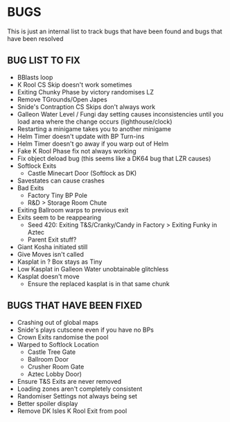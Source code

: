 # BUGS
This is just an internal list to track bugs that have been found and bugs that have been
resolved


## BUG LIST TO FIX
- BBlasts loop
- K Rool CS Skip doesn't work sometimes
- Exiting Chunky Phase by victory randomises LZ
- Remove TGrounds/Open Japes
- Snide's Contraption CS Skips don't always work
- Galleon Water Level / Fungi day setting causes inconsistencies until you load area where the change occurs (lighthouse/clock)
- Restarting a minigame takes you to another minigame
- Helm Timer doesn't update with BP Turn-ins
- Helm Timer doesn't go away if you warp out of Helm
- Fake K Rool Phase fix not always working
- Fix object deload bug (this seems like a DK64 bug that LZR causes)
- Softlock Exits
	- Castle Minecart Door (Softlock as DK)
- Savestates can cause crashes
- Bad Exits
	- Factory Tiny BP Pole
	- R&D > Storage Room Chute
- Exiting Ballroom warps to previous exit
- Exits seem to be reappearing
	- Seed 420: Exiting T&S/Cranky/Candy in Factory > Exiting Funky in Aztec
	- Parent Exit stuff?
- Giant Kosha initiated still
- Give Moves isn't called
- Kasplat in ? Box stays as Tiny
- Low Kasplat in Galleon Water unobtainable glitchless
- Kasplat doesn't move
	- Ensure the replaced kasplat is in that same chunk

## BUGS THAT HAVE BEEN FIXED
- Crashing out of global maps
- Snide's plays cutscene even if you have no BPs
- Crown Exits randomise the pool
- Warped to Softlock Location
	- Castle Tree Gate
	- Ballroom Door
	- Crusher Room Gate
	- Aztec Lobby Door)
- Ensure T&S Exits are never removed
- Loading zones aren't completely consistent
- Randomiser Settings not always being set
- Better spoiler display
- Remove DK Isles K Rool Exit from pool